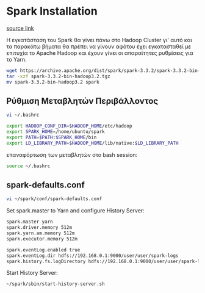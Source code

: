 # Spark Installation
[source link](https://sparkbyexamples.com/spark/spark-setup-on-hadoop-yarn/)

Η εγκατάσταση του Spark θα γίνει πάνω στο Hadoop Cluster γι' αυτό και τα παρακάτω βήματα θα πρέπει να γίνουν αφότου έχει εγκατασταθεί με επιτυχία το Apache Hadoop και έχουν γίνει οι απαραίτητες ρυθμίσεις για το Yarn.

```bash
wget https://archive.apache.org/dist/spark/spark-3.3.2/spark-3.3.2-bin-hadoop3.2.tgz
tar -xzf spark-3.3.2-bin-hadoop3.2.tgz
mv spark-3.3.2-bin-hadoop3.2 spark
```

## Ρύθμιση Μεταβλητών Περιβάλλοντος
```bash
vi ~/.bashrc 
```
```bash
export HADOOP_CONF_DIR=$HADOOP_HOME/etc/hadoop
export SPARK_HOME=/home/ubuntu/spark
export PATH=$PATH:$SPARK_HOME/bin
export LD_LIBRARY_PATH=$HADOOP_HOME/lib/native:$LD_LIBRARY_PATH
```

επαναφόρτωση των μεταβλητών στο bash session:
```bash
source ~/.bashrc 
```

## spark-defaults.conf 
```bash
vi ~/spark/conf/spark-defaults.conf 
```
Set spark.master to Yarn and configure History Server:
```bash
spark.master yarn
spark.driver.memory 512m
spark.yarn.am.memory 512m
spark.executor.memory 512m

spark.eventLog.enabled true
spark.eventLog.dir hdfs://192.168.0.1:9000/user/user/spark-logs
spark.history.fs.logDirectory hdfs://192.168.0.1:9000/user/user/spark-logs
```

Start History Server:
```bash
~/spark/sbin/start-history-server.sh
```
